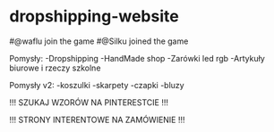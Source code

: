 # dropshipping-website
#@waflu join the game
#@Silku joined the game

Pomysły:
-Dropshipping
-HandMade shop
-Zarówki led rgb
-Artykuły biurowe i rzeczy szkolne 


Pomysły v2:
-koszulki
-skarpety 
-czapki 
-bluzy

!!! SZUKAJ WZORÓW NA PINTERESTCIE !!! 


!!! STRONY INTERENTOWE NA ZAMÓWIENIE !!!
